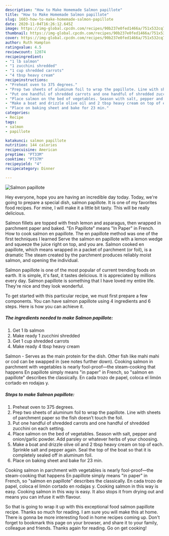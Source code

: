 ```yaml
---
description: "How to Make Homemade Salmon papillote"
title: "How to Make Homemade Salmon papillote"
slug: 1603-how-to-make-homemade-salmon-papillote
date: 2020-11-04T16:26:12.645Z
image: https://img-global.cpcdn.com/recipes/90b237e0fed1466a/751x532cq70/salmon-papillote-recipe-main-photo.jpg
thumbnail: https://img-global.cpcdn.com/recipes/90b237e0fed1466a/751x532cq70/salmon-papillote-recipe-main-photo.jpg
cover: https://img-global.cpcdn.com/recipes/90b237e0fed1466a/751x532cq70/salmon-papillote-recipe-main-photo.jpg
author: Ruth Hampton
ratingvalue: 4.5
reviewcount: 12074
recipeingredient:
- "1 lb salmon"
- "1 zucchini shredded"
- "1 cup shredded carrots"
- "4 tbsp heavy cream"
recipeinstructions:
- "Preheat oven to 375 degrees."
- "Prep two sheets of aluminum foil to wrap the papillote. Line with sheets of parchment paper so the fish doesn’t touch the foil."
- "Put one handful of shredded carrots and one handful of shredded zucchini on each setting."
- "Place salmon on the bed of vegetables. Season with salt, pepper and onion/garlic powder. Add parsley or whatever herbs of your choosing."
- "Make a boat and drizzle olive oil and 2 tbsp heavy cream on top of each. Sprinkle salt and pepper again. Seal the top of the boat so that it is completely sealed off in aluminum foil."
- "Place on baking sheet and bake for 23 min."
categories:
- Recipe
tags:
- salmon
- papillote

katakunci: salmon papillote 
nutrition: 144 calories
recipecuisine: American
preptime: "PT33M"
cooktime: "PT37M"
recipeyield: "4"
recipecategory: Dinner

---
```



![Salmon papillote](https://img-global.cpcdn.com/recipes/90b237e0fed1466a/751x532cq70/salmon-papillote-recipe-main-photo.jpg)

Hey everyone, hope you are having an incredible day today. Today, we're going to prepare a special dish, salmon papillote. It is one of my favorites food recipes. For mine, I will make it a little bit tasty. This will be really delicious.

Salmon fillets are topped with fresh lemon and asparagus, then wrapped in parchment paper and baked. &#34;En Papillote&#34; means &#34;In Paper&#34; in French. How to cook salmon en papillote. The en papillote method was one of the first techniques I learned Serve the salmon en papillote with a lemon wedge and squeeze the juice right on top, and you are. Salmon cooked en papillote, which means wrapped in a packet of parchment (or foil), is a dramatic The steam created by the parchment produces reliably moist salmon, and opening the individual.

Salmon papillote is one of the most popular of current trending foods on earth. It is simple, it's fast, it tastes delicious. It is appreciated by millions every day. Salmon papillote is something that I have loved my entire life. They're nice and they look wonderful.


To get started with this particular recipe, we must first prepare a few components. You can have salmon papillote using 4 ingredients and 6 steps. Here is how you can achieve it.

<!--inarticleads1-->

##### The ingredients needed to make Salmon papillote:

1. Get 1 lb salmon
1. Make ready 1 zucchini shredded
1. Get 1 cup shredded carrots
1. Make ready 4 tbsp heavy cream


Salmon - Serves as the main protein for the dish. Other fish like mahi mahi or cod can be swapped in (see notes further down). Cooking salmon in parchment with vegetables is nearly fool-proof—the steam-cooking that happens En papillote simply means &#34;in paper&#34; in French, so &#34;salmon en papillote&#34; describes the classically. En cada trozo de papel, coloca el limón cortado en rodajas y. 

<!--inarticleads2-->

##### Steps to make Salmon papillote:

1. Preheat oven to 375 degrees.
1. Prep two sheets of aluminum foil to wrap the papillote. Line with sheets of parchment paper so the fish doesn’t touch the foil.
1. Put one handful of shredded carrots and one handful of shredded zucchini on each setting.
1. Place salmon on the bed of vegetables. Season with salt, pepper and onion/garlic powder. Add parsley or whatever herbs of your choosing.
1. Make a boat and drizzle olive oil and 2 tbsp heavy cream on top of each. Sprinkle salt and pepper again. Seal the top of the boat so that it is completely sealed off in aluminum foil.
1. Place on baking sheet and bake for 23 min.


Cooking salmon in parchment with vegetables is nearly fool-proof—the steam-cooking that happens En papillote simply means &#34;in paper&#34; in French, so &#34;salmon en papillote&#34; describes the classically. En cada trozo de papel, coloca el limón cortado en rodajas y. Cooking salmon in this way is easy. Cooking salmon in this way is easy. It also stops it from drying out and means you can infuse it with flavour. 

So that is going to wrap it up with this exceptional food salmon papillote recipe. Thanks so much for reading. I am sure you will make this at home. There is gonna be more interesting food in home recipes coming up. Don't forget to bookmark this page on your browser, and share it to your family, colleague and friends. Thanks again for reading. Go on get cooking!
